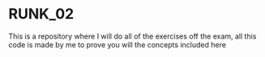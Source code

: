 # RUNK_02
This is a repository where I will do all of the exercises off the exam, all this code is made by me to prove you will the concepts included here
